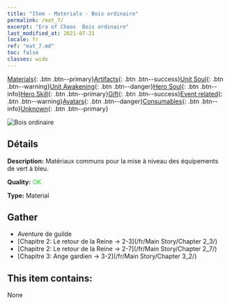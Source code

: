 ```yaml
---
title: "Item - Materials - Bois ordinaire"
permalink: /mat_7/
excerpt: "Era of Chaos  Bois ordinaire"
last_modified_at: 2021-07-21
locale: fr
ref: "mat_7.md"
toc: false
classes: wide
---
```

 [Materials](/ItemsFR/){: .btn .btn--primary}[Artifacts](/ItemsFR/Artifacts/){: .btn .btn--success}[Unit Soul](/ItemsFR/UnitSoul/){: .btn .btn--warning}[Unit Awakening](/ItemsFR/UnitAwakening/){: .btn .btn--danger}[Hero Soul](/ItemsFR/HeroSoul/){: .btn .btn--info}[Hero Skill](/ItemsFR/HeroSkill/){: .btn .btn--primary}[Gift](/ItemsFR/Gift/){: .btn .btn--success}[Event related](/ItemsFR/Events/){: .btn .btn--warning}[Avatars](/ItemsFR/Avatars/){: .btn .btn--danger}[Consumables](/ItemsFR/Consumables/){: .btn .btn--info}[Unknown](/ItemsFR/Unknown/){: .btn .btn--primary}

 ![Bois ordinaire](/images/t/i_cailiao_mucai1.png)

## Détails
 **Description:** Matériaux communs pour la mise à niveau des équipements de vert à bleu.

 **Quality:** <span style="color: #32CD32">OK</span>

 **Type:** Material

## Gather

*    Aventure de guilde 
*    [Chapitre 2: Le retour de la Reine -> 2-3](/fr/Main Story/Chapter 2_3/) 
*    [Chapitre 2: Le retour de la Reine -> 2-7](/fr/Main Story/Chapter 2_7/) 
*    [Chapitre 3: Ange gardien -> 3-2](/fr/Main Story/Chapter 3_2/) 

## This item contains:

  None

